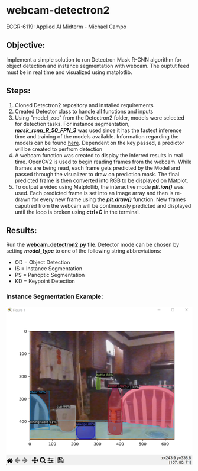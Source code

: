 # webcam-detectron2
ECGR-6119: Applied AI Midterm - Michael Campo

## Objective: 
Implement a simple solution to run Detectron Mask R-CNN algorithm for object detection and instance segmentation with webcam. The ouptut feed must be in real time and visualized using matplotlib.

## Steps: 
1. Cloned Detectron2 repository and installed requirements 
2. Created Detector class to handle all functions and inputs
3. Using "model_zoo" from the Detectron2 folder, models were selected for detection tasks. For instance segmentation, **_mask_rcnn_R_50_FPN_3_** was used since it has the fastest inference time and training of the models available. Information regarding the models can be found [here](https://github.com/facebookresearch/detectron2/blob/main/MODEL_ZOO.md). Dependent on the key passed, a predictor will be created to perfrom detection
4. A webcam function was created to display the inferred results in real time. OpenCV2 is used to begin reading frames from the webcam. While frames are being read, each frame gets predicted by the Model and passed through the visualizer to draw on prediction mask. The final predicted frame is then converted into RGB to be displayed on Matplot.
5. To output a video using Matplotlib, the interactive mode **_plt.ion()_** was used. Each predicted frame is set into an image array and then is re-drawn for every new frame using the **_plt.draw()_** function. New frames caputred from the webcam will be continuously predicted and displayed until the loop is broken using **ctrl+C** in the terminal.

## Results:
Run the [**webcam_detectron2.py**](https://github.com/mcampo21/webcam-detectron2/blob/main/webcam_detectron2.py) file. Detector mode can be chosen by setting **_model_type_** to one of the following string abbreviations:
* OD = Object Detection
* IS = Instance Segmentation
* PS = Panoptic Segmentation
* KD = Keypoint Detection

### Instance Segmentation Example:
<img src="https://github.com/mcampo21/webcam-detectron2/blob/main/cam_capture3.png" width = "777" >
